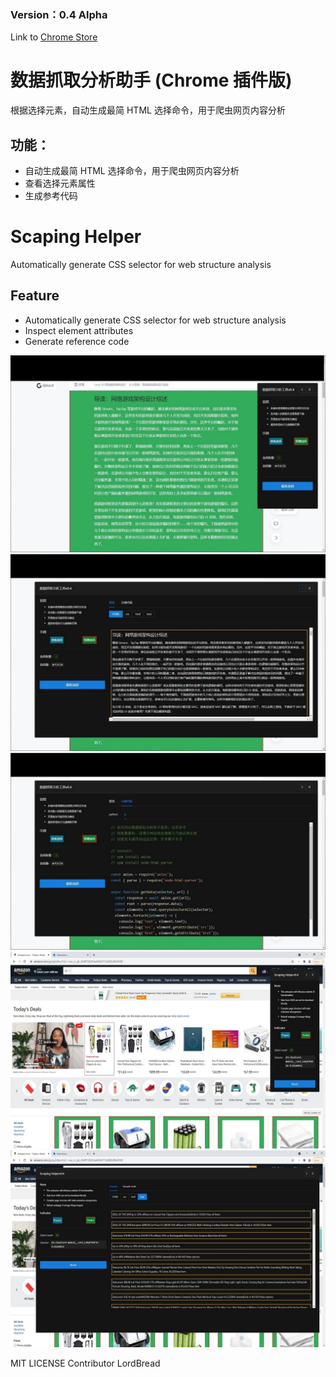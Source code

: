 ### Version：0.4 Alpha

Link to [Chrome Store](https://chrome.google.com/webstore/detail/%E6%95%B0%E6%8D%AE%E6%8A%93%E5%8F%96%E5%88%86%E6%9E%90%E5%B7%A5%E5%85%B7/kmghfpaenbmakjffjhjncacmhagadgbg?hl=zh-CN)

# 数据抓取分析助手 (Chrome 插件版)

根据选择元素，自动生成最简 HTML 选择命令，用于爬虫网页内容分析

## 功能：

- 自动生成最简 HTML 选择命令，用于爬虫网页内容分析
- 查看选择元素属性
- 生成参考代码

# Scaping Helper

Automatically generate CSS selector for web structure analysis

## Feature

- Automatically generate CSS selector for web structure analysis
- Inspect element attributes
- Generate reference code

![1](screenshot/1.jpg)  
![2](screenshot/2.jpg)  
![3](screenshot/3.jpg)  
![4](screenshot/4.jpg)  
![5](screenshot/5.jpg)

MIT LICENSE
Contributor LordBread
